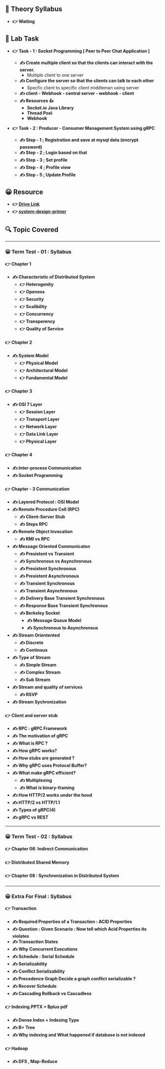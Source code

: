 
## 🍂 Theory Syllabus

- **👉 Waiting**

## 🎅 Lab Task

- **👉 Task - 1 : Socket Programming [ Peer to Peer Chat Application ]**
    - **✍️  Create multiple client so that the clients can interact with the server.**
        - Multiple client to one server
    - **✍️  Configure the server so that the clients can talk to each other**
        - Specfic client to specific client middleman using server
    - **✍️  client - Webhook - central server - webhook - client**
    - **✍️  Resources 👍**
        - **Socket.io Java Library**
        - **Thread Pool**
        - **Webhook**

- **👉 Task - 2 : Producer - Consumer Management System using gRPC**
    - **✍️  Step - 1 ; Registration and save at mysql data (encrypt password)**
   - **✍️  Step - 2 ; Login based on that**
   - **✍️  Step - 3 ; Set profile**
   - **✍️  Step - 4 ; Profile view**
   - **✍️  Step - 5 ; Update Profile**
  

## 😀 Resource

- **👉 [Drive Link](https://drive.google.com/drive/folders/1Vem9Z08S3yWvFLdbf57wafB3gGRPLPiu)**
- **👉 [system-design-primer](https://github.com/donnemartin/system-design-primer)**
 
## 🔍 Topic Covered

<hr>

### 😀 Term Test - 01 : Syllabus

#### 👉 Chapter 1
- **✍️ Characteristic of Distributed System**
    - **👉 Heterogenity**
    - **👉 Openess**
    - **👉 Security**
    - **👉 Scalibility**
    - **👉 Concurrency**
    - **👉 Transperency**
    - **👉 Quality of Service**

#### 👉 Chapter 2
- **✍️ System Model**
    - **👉 Physical Model**
    - **👉 Architectural Model**
    - **👉 Fundamental Model**


#### 👉 Chapter 3
- **✍️ OSI 7 Layer**
    - **👉 Session Layer**
    - **👉 Transport Layer**
    - **👉 Network Layer**
    - **👉 Data Link Layer**
    - **👉 Physical Layer**


#### 👉 Chapter 4
- **✍️ Inter-process Communication**
- **✍️ Socket Programming**


#### 👉 Chapter - 3 Communication
- **✍️ Layered Protocol : OSI Model**
- **✍️ Remote Procedure Cell (RPC)**
    - **✍️ Client-Server Stub**
    - **✍️ Steps RPC**
- **✍️ Remote Object Invocation**
    - **✍️ RMI vs RPC**
- **✍️ Message Oriented Communicaton**
    - **✍️ Presistent vs Transient**
    - **✍️ Synchronous vs Asynchronous**
    - **✍️ Presistent Synchronous**
    - **✍️ Presistent Asynchronous**
    - **✍️ Transient Synchronous**
    - **✍️ Transient Asynchronous**
    - **✍️ Delivery Base Transient Synchronous**
    - **✍️ Response Base Transient Synchronous**
    - **✍️ Berkeley Socket**
         - **✍️ Message Queue Model**
         - **✍️ Synchronous to Asynchronous**
- **✍️ Stream Orientented**
    - **✍️ Discrete**
    - **✍️ Continous**
- **✍️ Type of Stream**
    - **✍️ Simple Stream**
    - **✍️ Complex Stream**
    - **✍️ Sub Stream**
- **✍️ Stream and quality of services**
    - **✍️ RSVP**
- **✍️ Stream Sychronization**


#### 👉 Client and server stub
- **✍️ RPC : gRPC Framework**
- **✍️ The motivation of gRPC**
- **✍️ What is RPC ?**
- **✍️ How gRPC works?**
- **✍️ How stubs are generated ?**
- **✍️ Why gRPC uses Protocol Buffer?**
- **✍️ What make gRPC efficient?**
    - **✍️ Multiplexing**
    - **✍️ What is binary-framing**
- **✍️ How HTTP/2 works under the hood**
- **✍️ HTTP/2 vs HTTP/1.1**
- **✍️ Types of gRPC(4)**
- **✍️ gRPC vs REST**

<hr>

### 😀 Term Test - 02 : Syllabus

#### 👉 Chapter 06: Indirect Communication 

#### 👉 Distributed Shared Memory 

#### 👉 Chapter 08 : Synchronization in Distributed System

<hr>

### 😀 Extra For Final : Syllabus

#### 👉 Transaction
- **✍️ Required Properties of a Transaction : ACID Properties**
- **✍️ Question : Given Scenario : Now tell which Acid Properties its violates**
- **✍️ Transaction States**
- **✍️ Why Concurrent Executions**
- **✍️ Schedule : Serial Schedule**
- **✍️ Serializability**
- **✍️ Conflict Serializability**
- **✍️ Precedence Graph Decide a graph conflict serializable ?**
- **✍️ Recover Schedule**
- **✍️ Cascading Rollback vs Cascadless**


#### 👉 Indexing.PPTX + Bplus pdf
- **✍️ Dense Index + Indexing Type**
- **✍️ B+ Tree**
- **✍️ Why indexing and What happened if database is not indexed**


#### 👉 Hadoop
- **✍️ DFS , Map-Reduce**

